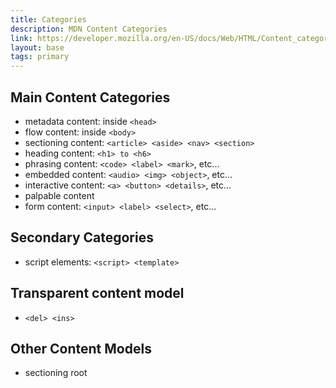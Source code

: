 ```yaml
---
title: Categories
description: MDN Content Categories
link: https://developer.mozilla.org/en-US/docs/Web/HTML/Content_categories
layout: base
tags: primary
---
```


## Main Content Categories
- metadata content: inside `<head>`
- flow content: inside `<body>`
- sectioning content: `<article> <aside> <nav> <section>`
- heading content: `<h1> to <h6>`
- phrasing content: `<code> <label> <mark>`, etc...
- embedded content: `<audio> <img> <object>`, etc...
- interactive content: `<a> <button> <details>`, etc...
- palpable content
- form content: `<input> <label> <select>`, etc...

## Secondary Categories
- script elements: `<script> <template>`

## Transparent content model
- `<del> <ins>`

## Other Content Models
- sectioning root